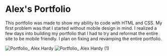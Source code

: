 # Alex's Portfolio

This portfolio was made to show my ability to code with HTML and CSS. My first problem was that I started without mobile design in mind. I realized a few days into building my portfolio that I had to try and reformat the entire site to be mobile friendly. I plan on fixing and revamping the entire portfolio. 


![Portfolio_ Alex Hardy](https://user-images.githubusercontent.com/98491350/162652661-ee07afc6-7d53-4233-bc67-0ac724752f45.png)
![Portfolio_ Alex Hardy (1)](https://user-images.githubusercontent.com/98491350/162652675-f6045c4e-f780-49a4-a588-94063a3198d2.png)

